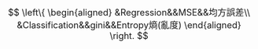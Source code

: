<font size="4">$$ \left\{
\begin{aligned}
&Regression&&MSE&&均方誤差\\
&Classification&&gini&&Entropy熵(亂度)
\end{aligned}
\right.
$$
